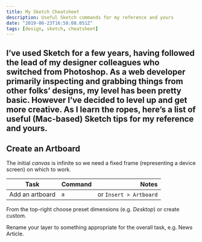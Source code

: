```yaml
---
title: My Sketch Cheatsheet
description: Useful Sketch commands for my reference and yours
date: "2019-06-23T16:58:08.051Z"
tags: [design, sketch, cheatsheet]
---
```

I’ve used Sketch for a few years, having followed the lead of my designer colleagues who switched from Photoshop. As a web developer primarily inspecting and grabbing things from other folks’ designs, my level has been pretty basic. However I’ve decided to level up and get more creative. As I learn the ropes, here’s a list of useful (Mac-based) Sketch tips for my reference and yours.
---

## Create an Artboard

The initial _canvas_ is infinite so we need a fixed frame (representing a device screen) on which to work. 

| Task            |      Command      |  Notes              |
|-----------------|-------------------|--------------------:|
| Add an artboard | `a`               | or `Insert > Artboard` |

From the top-right choose preset dimensions (e.g. _Desktop_) or create custom.

Rename your layer to something appropriate for the overall task, e.g. News Article.
